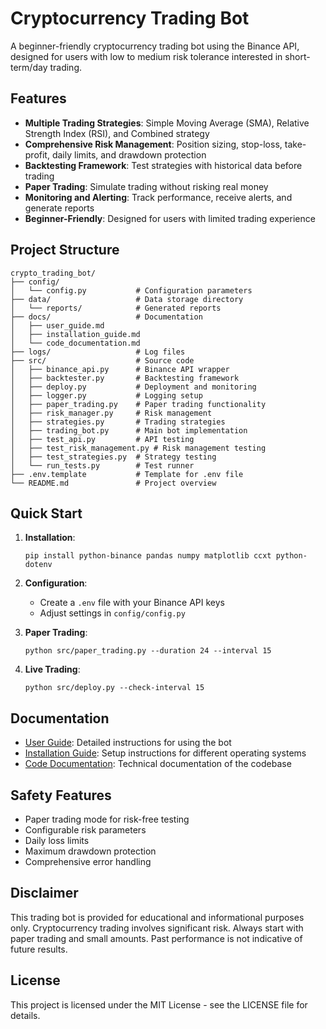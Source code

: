 # Cryptocurrency Trading Bot

A beginner-friendly cryptocurrency trading bot using the Binance API, designed for users with low to medium risk tolerance interested in short-term/day trading.

## Features

- **Multiple Trading Strategies**: Simple Moving Average (SMA), Relative Strength Index (RSI), and Combined strategy
- **Comprehensive Risk Management**: Position sizing, stop-loss, take-profit, daily limits, and drawdown protection
- **Backtesting Framework**: Test strategies with historical data before trading
- **Paper Trading**: Simulate trading without risking real money
- **Monitoring and Alerting**: Track performance, receive alerts, and generate reports
- **Beginner-Friendly**: Designed for users with limited trading experience

## Project Structure

```
crypto_trading_bot/
├── config/
│   └── config.py           # Configuration parameters
├── data/                   # Data storage directory
│   └── reports/            # Generated reports
├── docs/                   # Documentation
│   ├── user_guide.md
│   ├── installation_guide.md
│   └── code_documentation.md
├── logs/                   # Log files
├── src/                    # Source code
│   ├── binance_api.py      # Binance API wrapper
│   ├── backtester.py       # Backtesting framework
│   ├── deploy.py           # Deployment and monitoring
│   ├── logger.py           # Logging setup
│   ├── paper_trading.py    # Paper trading functionality
│   ├── risk_manager.py     # Risk management
│   ├── strategies.py       # Trading strategies
│   ├── trading_bot.py      # Main bot implementation
│   ├── test_api.py         # API testing
│   ├── test_risk_management.py # Risk management testing
│   ├── test_strategies.py  # Strategy testing
│   └── run_tests.py        # Test runner
├── .env.template           # Template for .env file
└── README.md               # Project overview
```

## Quick Start

1. **Installation**:
   ```
   pip install python-binance pandas numpy matplotlib ccxt python-dotenv
   ```

2. **Configuration**:
   - Create a `.env` file with your Binance API keys
   - Adjust settings in `config/config.py`

3. **Paper Trading**:
   ```
   python src/paper_trading.py --duration 24 --interval 15
   ```

4. **Live Trading**:
   ```
   python src/deploy.py --check-interval 15
   ```

## Documentation

- [User Guide](docs/user_guide.md): Detailed instructions for using the bot
- [Installation Guide](docs/installation_guide.md): Setup instructions for different operating systems
- [Code Documentation](docs/code_documentation.md): Technical documentation of the codebase

## Safety Features

- Paper trading mode for risk-free testing
- Configurable risk parameters
- Daily loss limits
- Maximum drawdown protection
- Comprehensive error handling

## Disclaimer

This trading bot is provided for educational and informational purposes only. Cryptocurrency trading involves significant risk. Always start with paper trading and small amounts. Past performance is not indicative of future results.

## License

This project is licensed under the MIT License - see the LICENSE file for details.
